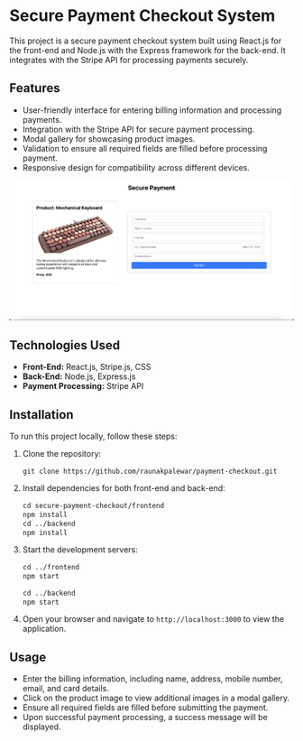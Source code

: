 # Secure Payment Checkout System

This project is a secure payment checkout system built using React.js for the front-end and Node.js with the Express framework for the back-end. It integrates with the Stripe API for processing payments securely.

## Features

- User-friendly interface for entering billing information and processing payments.
- Integration with the Stripe API for secure payment processing.
- Modal gallery for showcasing product images.
- Validation to ensure all required fields are filled before processing payment.
- Responsive design for compatibility across different devices.

![Image Alt Text](./Untitled%203.png)

## Technologies Used

- **Front-End:** React.js, Stripe.js, CSS
- **Back-End:** Node.js, Express.js
- **Payment Processing:** Stripe API

## Installation

To run this project locally, follow these steps:

1. Clone the repository:
   ```
   git clone https://github.com/raunakpalewar/payment-checkout.git
   ```

2. Install dependencies for both front-end and back-end:
   ```
   cd secure-payment-checkout/frontend
   npm install
   cd ../backend
   npm install
   ```

3. Start the development servers:
   ```
   cd ../frontend
   npm start
   ```
   ```
   cd ../backend
   npm start
   ```

4. Open your browser and navigate to `http://localhost:3000` to view the application.

## Usage

- Enter the billing information, including name, address, mobile number, email, and card details.
- Click on the product image to view additional images in a modal gallery.
- Ensure all required fields are filled before submitting the payment.
- Upon successful payment processing, a success message will be displayed.

